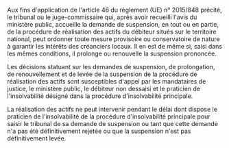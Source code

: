 Aux fins d'application de l'article 46 du règlement (UE) n° 2015/848 précité, le tribunal ou le juge-commissaire qui, après avoir recueilli l'avis du ministère public, accueille la demande de suspension, en tout ou en partie, de la procédure de réalisation des actifs du débiteur situés sur le territoire national, peut ordonner toute mesure provisoire ou conservatoire de nature à garantir les intérêts des créanciers locaux. Il en est de même si, saisi dans les mêmes conditions, il prolonge ou renouvelle la suspension prononcée.  

  

Les décisions statuant sur les demandes de suspension, de prolongation, de renouvellement et de levée de la suspension de la procédure de réalisation des actifs sont susceptibles d'appel par les mandataires de justice, le ministère public, le débiteur non dessaisi et le praticien de l'insolvabilité désigné dans la procédure d'insolvabilité principale.  

  

La réalisation des actifs ne peut intervenir pendant le délai dont dispose le praticien de l'insolvabilité de la procédure d'insolvabilité principale pour saisir le tribunal de sa demande de suspension ou tant que cette demande n'a pas été définitivement rejetée ou que la suspension n'est pas définitivement levée.


